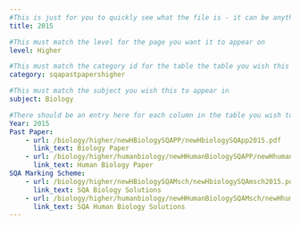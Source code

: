 ```yaml
---
#This is just for you to quickly see what the file is - it can be anything you want
title: 2015

#This must match the level for the page you want it to appear on
level: Higher

#This must match the category id for the table the table you wish this to appear in
category: sqapastpapershigher

#This must match the subject you wish this to appear in
subject: Biology

#There should be an entry here for each column in the table you wish to populate:
Year: 2015
Past Paper:
    - url: /biology/higher/newHBiologySQAPP/newHbiologySQApp2015.pdf
      link_text: Biology Paper
    - url: /biology/higher/humanbiology/newHHumanBiologySQAPP/newHhumanbioSQApp2015.pdf
      link_text: Human Biology Paper
SQA Marking Scheme:
    - url: /biology/higher/newHBiologySQAMsch/newHbiologySQAmsch2015.pdf
      link_text: SQA Biology Solutions
    - url: /biology/higher/humanbiology/newHHumanBiologySQAMsch/newHhumanbioSQAmsch2015.pdf
      link_text: SQA Human Biology Solutions
---
```


